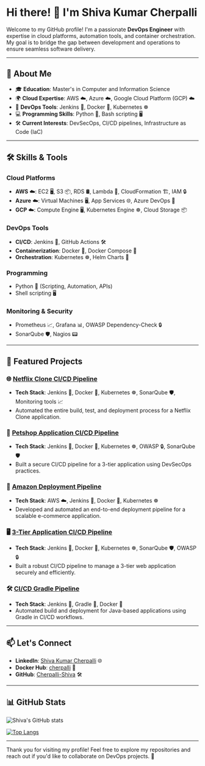 # Hi there! 👋 I'm Shiva Kumar Cherpalli

Welcome to my GitHub profile! I'm a passionate **DevOps Engineer** with expertise in cloud platforms, automation tools, and container orchestration. My goal is to bridge the gap between development and operations to ensure seamless software delivery.

---

## 🚀 About Me

- 🎓 **Education**: Master's in Computer and Information Science  
- 🌍 **Cloud Expertise**: AWS ☁️, Azure ☁️, Google Cloud Platform (GCP) ☁️  
- 🔧 **DevOps Tools**: Jenkins 🔧, Docker 🐳, Kubernetes ☸️  
- 💻 **Programming Skills**: Python 🐍, Bash scripting 🖥️  
- 🛠 **Current Interests**: DevSecOps, CI/CD pipelines, Infrastructure as Code (IaC)  

---

## 🛠️ Skills & Tools

### Cloud Platforms
- **AWS** ☁️: EC2 🖥️, S3 📦, RDS 🛢️, Lambda 🔄, CloudFormation 🏗️, IAM 🔒  
- **Azure** ☁️: Virtual Machines 🖥️, App Services 🌐, Azure DevOps 🚀  
- **GCP** ☁️: Compute Engine 🖥️, Kubernetes Engine ☸️, Cloud Storage 📦

### DevOps Tools
- **CI/CD**: Jenkins 🔧, GitHub Actions 🛠️  
- **Containerization**: Docker 🐳, Docker Compose 🧩  
- **Orchestration**: Kubernetes ☸️, Helm Charts 📜

### Programming
- Python 🐍 (Scripting, Automation, APIs)  
- Shell scripting 🖥️  

### Monitoring & Security
- Prometheus 📈, Grafana 📊, OWASP Dependency-Check 🔒  
- SonarQube 🛡️, Nagios 📟

---

## 📂 Featured Projects

### 🌐 [Netflix Clone CI/CD Pipeline](https://github.com/your-repo)
- **Tech Stack**: Jenkins 🔧, Docker 🐳, Kubernetes ☸️, SonarQube 🛡️, Monitoring tools 📈  
- Automated the entire build, test, and deployment process for a Netflix Clone application.

### 🐾 [Petshop Application CI/CD Pipeline](https://github.com/your-repo)
- **Tech Stack**: Jenkins 🔧, Docker 🐳, Kubernetes ☸️, OWASP 🔒, SonarQube 🛡️  
- Built a secure CI/CD pipeline for a 3-tier application using DevSecOps practices.

### 🚀 [Amazon Deployment Pipeline](https://github.com/your-repo)
- **Tech Stack**: AWS ☁️, Jenkins 🔧, Docker 🐳, Kubernetes ☸️  
- Developed and automated an end-to-end deployment pipeline for a scalable e-commerce application.

### 🖥️ [3-Tier Application CI/CD Pipeline](https://github.com/your-repo)
- **Tech Stack**: Jenkins 🔧, Docker 🐳, Kubernetes ☸️, SonarQube 🛡️, OWASP 🔒  
- Built a robust CI/CD pipeline to manage a 3-tier web application securely and efficiently.

### 🛠️ [CI/CD Gradle Pipeline](https://github.com/your-repo)
- **Tech Stack**: Jenkins 🔧, Gradle 📜, Docker 🐳  
- Automated build and deployment for Java-based applications using Gradle in CI/CD workflows.

---

## 📫 Let's Connect

- **LinkedIn**: [Shiva Kumar Cherpalli](https://www.linkedin.com/in/cherpalli-shiva/) 🌐  
- **Docker Hub**: [cherpalli](https://hub.docker.com/u/cherpalli) 🐳  
- **GitHub**: [Cherpalli-Shiva](https://github.com/Cherpalli-Shiva) 🛠️  

---

## 📊 GitHub Stats

![Shiva's GitHub stats](https://github-readme-stats.vercel.app/api?username=Cherpalli-Shiva&show_icons=true&theme=radical)

[![Top Langs](https://github-readme-stats.vercel.app/api/top-langs/?username=Cherpalli-Shiva&layout=compact)](https://github.com/Cherpalli-Shiva)

---

Thank you for visiting my profile! Feel free to explore my repositories and reach out if you'd like to collaborate on DevOps projects. 🚀
